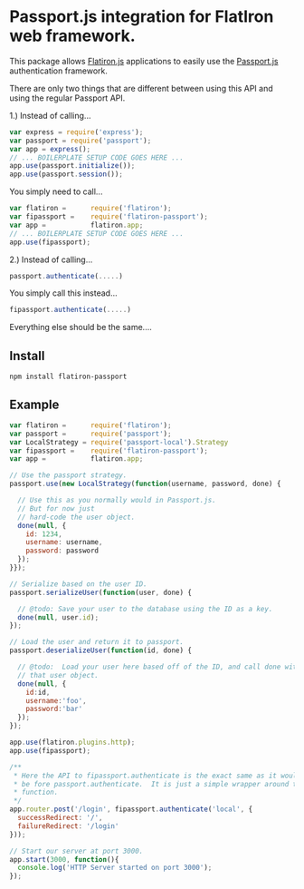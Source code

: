 Passport.js integration for FlatIron web framework.
===================================================

This package allows [Flatiron.js](http://flatironjs.org) applications to easily use the [Passport.js](http://passportjs.org)
authentication framework.

There are only two things that are different between using this API and using the regular Passport API.

1.)  Instead of calling...

```javascript
var express = require('express');
var passport = require('passport');
var app = express();
// ... BOILERPLATE SETUP CODE GOES HERE ...
app.use(passport.initialize());
app.use(passport.session());
```

You simply need to call...
```javascript
var flatiron =      require('flatiron');
var fipassport =    require('flatiron-passport');
var app =           flatiron.app;
// ... BOILERPLATE SETUP CODE GOES HERE ...
app.use(fipassport);
```


2.)  Instead of calling...

```javascript
passport.authenticate(.....)
```

You simply call this instead...
```javascript
fipassport.authenticate(.....)
```

Everything else should be the same....

Install
------------------------
```
npm install flatiron-passport
```

Example
------------------------
```javascript
var flatiron =      require('flatiron');
var passport =      require('passport');
var LocalStrategy = require('passport-local').Strategy
var fipassport =    require('flatiron-passport');
var app =           flatiron.app;

// Use the passport strategy.
passport.use(new LocalStrategy(function(username, password, done) {

  // Use this as you normally would in Passport.js.
  // But for now just
  // hard-code the user object.
  done(null, {
    id: 1234,
    username: username,
    password: password
  });
}});

// Serialize based on the user ID.
passport.serializeUser(function(user, done) {

  // @todo: Save your user to the database using the ID as a key.
  done(null, user.id);
});

// Load the user and return it to passport.
passport.deserializeUser(function(id, done) {

  // @todo:  Load your user here based off of the ID, and call done with
  // that user object.
  done(null, {
    id:id,
    username:'foo',
    password:'bar'
  });
});

app.use(flatiron.plugins.http);
app.use(fipassport);

/**
 * Here the API to fipassport.authenticate is the exact same as it would
 * be fore passport.authenticate.  It is just a simple wrapper around that
 * function.
 */
app.router.post('/login', fipassport.authenticate('local', {
  successRedirect: '/',
  failureRedirect: '/login'
}));

// Start our server at port 3000.
app.start(3000, function(){
  console.log('HTTP Server started on port 3000');
});
```
